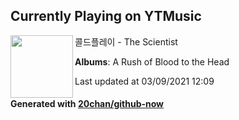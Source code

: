 ## Currently Playing on YTMusic

[<img align="left" width="100" src="https://lh3.googleusercontent.com/-5tnsyG-BDCZj2gipRW710kLtHWPDVmlvt2BMwJ4StWqrfMxRUYvLsirYPClRDg1qnDU3avAgVn66eS20A">](https://music.youtube.com/watch?v=gm-Y9idMMQ4)

콜드플레이 - The Scientist

**Albums**: A Rush of Blood to the Head

Last updated at 03/09/2021 12:09

#### Generated with [20chan/github-now](https://github.com/20chan/github-now)


<!--
**20chan/20chan** is a ✨ _special_ ✨ repository because its `README.md` (this file) appears on your GitHub profile.

Here are some ideas to get you started:

- 🔭 I’m currently working on ...
- 🌱 I’m currently learning ...
- 👯 I’m looking to collaborate on ...
- 🤔 I’m looking for help with ...
- 💬 Ask me about ...
- 📫 How to reach me: ...
- 😄 Pronouns: ...
- ⚡ Fun fact: ...
-->

